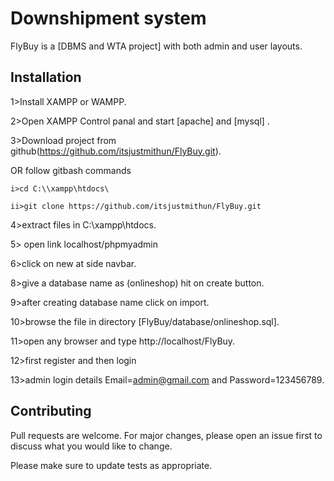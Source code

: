 # Downshipment system

FlyBuy is a [DBMS and WTA project] with both admin and user layouts.

## Installation

1>Install XAMPP or WAMPP.

2>Open XAMPP Control panal and start [apache] and [mysql] .

3>Download project from github(https://github.com/itsjustmithun/FlyBuy.git).
 
 OR follow gitbash commands

    i>cd C:\\xampp\htdocs\

    ii>git clone https://github.com/itsjustmithun/FlyBuy.git

4>extract files in C:\\xampp\htdocs\.

5> open link localhost/phpmyadmin

6>click on new at side navbar.

8>give a database name as (onlineshop) hit on create button.

9>after creating database name click on import.

10>browse the file in directory [FlyBuy/database/onlineshop.sql].

11>open any browser and type http://localhost/FlyBuy.

12>first register and then login

13>admin login details  Email=admin@gmail.com and Password=123456789.



## Contributing
Pull requests are welcome. For major changes, please open an issue first to discuss what you would like to change.

Please make sure to update tests as appropriate.


